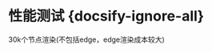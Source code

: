 # 性能测试 {docsify-ignore-all}
<!--iframe[./examples/performance.html]-->

30k个节点渲染(不包括edge，edge渲染成本较大)